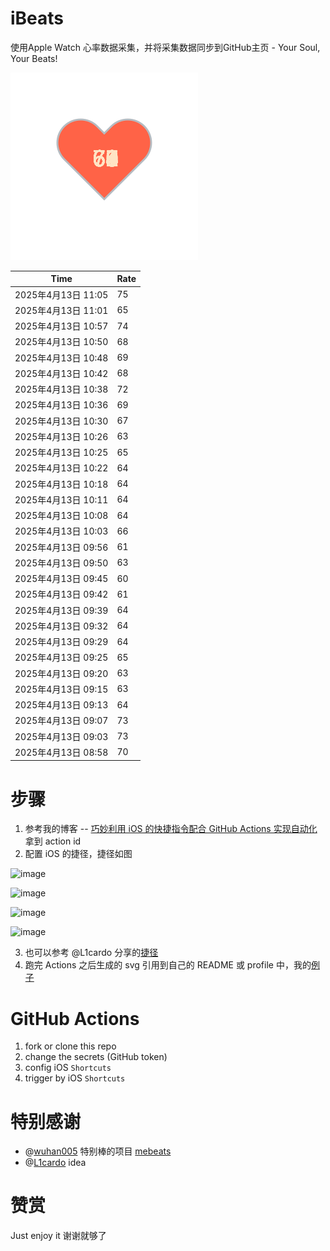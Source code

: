 # iBeats
使用Apple Watch 心率数据采集，并将采集数据同步到GitHub主页 - Your Soul, Your Beats!

![](./files/heart.svg)

<!--START_SECTION:my_heart_rate-->
| Time | Rate | 
 | ---- | ---- | 
| 2025年4月13日 11:05 | 75 |
| 2025年4月13日 11:01 | 65 |
| 2025年4月13日 10:57 | 74 |
| 2025年4月13日 10:50 | 68 |
| 2025年4月13日 10:48 | 69 |
| 2025年4月13日 10:42 | 68 |
| 2025年4月13日 10:38 | 72 |
| 2025年4月13日 10:36 | 69 |
| 2025年4月13日 10:30 | 67 |
| 2025年4月13日 10:26 | 63 |
| 2025年4月13日 10:25 | 65 |
| 2025年4月13日 10:22 | 64 |
| 2025年4月13日 10:18 | 64 |
| 2025年4月13日 10:11 | 64 |
| 2025年4月13日 10:08 | 64 |
| 2025年4月13日 10:03 | 66 |
| 2025年4月13日 09:56 | 61 |
| 2025年4月13日 09:50 | 63 |
| 2025年4月13日 09:45 | 60 |
| 2025年4月13日 09:42 | 61 |
| 2025年4月13日 09:39 | 64 |
| 2025年4月13日 09:32 | 64 |
| 2025年4月13日 09:29 | 64 |
| 2025年4月13日 09:25 | 65 |
| 2025年4月13日 09:20 | 63 |
| 2025年4月13日 09:15 | 63 |
| 2025年4月13日 09:13 | 64 |
| 2025年4月13日 09:07 | 73 |
| 2025年4月13日 09:03 | 73 |
| 2025年4月13日 08:58 | 70 |

<!--END_SECTION:my_heart_rate-->

# 步骤
1. 参考我的博客 -- [巧妙利用 iOS 的快捷指令配合 GitHub Actions 实现自动化](https://github.com/yihong0618/gitblog/issues/198) 拿到 action id
2. 配置 iOS 的捷径，捷径如图

![image](https://user-images.githubusercontent.com/15976103/122154218-0db0b480-ce97-11eb-93bb-5aec07c558dc.png)

![image](https://user-images.githubusercontent.com/15976103/122154236-186b4980-ce97-11eb-8e4b-70551a0391ae.png)

![image](https://user-images.githubusercontent.com/15976103/122154268-2d47dd00-ce97-11eb-902e-3acf292265a9.png)

![image](https://user-images.githubusercontent.com/15976103/122174055-fa144680-ceb4-11eb-9be2-3eb83cd516f7.png)

3. 也可以参考 @L1cardo 分享的[捷径](https://www.icloud.com/shortcuts/6ab6047b459c41ad822ad6b94b1c03d4)
4. 跑完 Actions 之后生成的 svg 引用到自己的 README 或 profile 中，我的[例子](https://github.com/yihong0618) 

# GitHub Actions

1. fork or clone this repo
2. change the secrets (GitHub token)
3. config iOS `Shortcuts` 
4. trigger by iOS `Shortcuts`

# 特别感谢
- @[wuhan005](https://github.com/wuhan005) 特别棒的项目 [mebeats](https://github.com/wuhan005/mebeats)
- @[L1cardo](https://github.com/L1cardo) idea

# 赞赏
Just enjoy it
谢谢就够了

